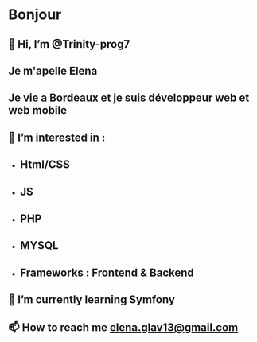 # Bonjour
## 👋 Hi, I’m @Trinity-prog7
## Je m'apelle Elena
## Je vie a Bordeaux et je suis développeur web et web mobile 
## 👀 I’m interested in :
 * ## Html/CSS 
 * ## JS 
 * ## PHP
 * ## MYSQL
 * ## Frameworks : Frontend & Backend
## 🌱 I’m currently learning Symfony

## 📫 How to reach me elena.glav13@gmail.com
